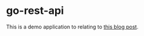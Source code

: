 # go-rest-api

This is a demo application to relating to [this blog post](https://byteshuffle.net/2016/12/20/go-rest-api/).


